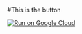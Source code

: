 #This is the button

[![Run on Google Cloud](https://deploy.cloud.run/button.svg)](https://deploy.cloud.run)

